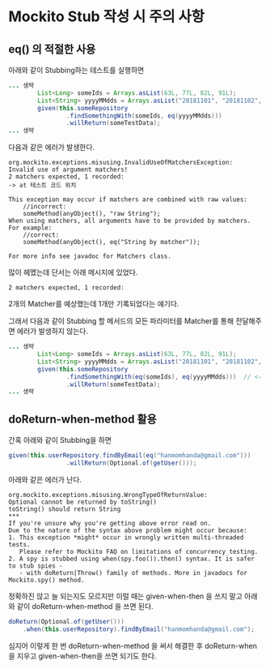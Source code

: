 # Mockito Stub 작성 시 주의 사항

## eq() 의 적절한 사용 

아래와 같이 Stubbing하는 테스트를 실행하면 

```java
... 생략
        List<Long> someIds = Arrays.asList(63L, 77L, 82L, 91L);
        List<String> yyyyMMdds = Arrays.asList("20181101", "20181102", "20181103");
        given(this.someRepository
                .findSomethingWith(someIds, eq(yyyyMMdds)))
                .willReturn(someTestData);
... 생략
```

다음과 같은 에러가 발생한다.

```
org.mockito.exceptions.misusing.InvalidUseOfMatchersException: 
Invalid use of argument matchers!
2 matchers expected, 1 recorded:
-> at 테스트 코드 위치

This exception may occur if matchers are combined with raw values:
    //incorrect:
    someMethod(anyObject(), "raw String");
When using matchers, all arguments have to be provided by matchers.
For example:
    //correct:
    someMethod(anyObject(), eq("String by matcher"));

For more info see javadoc for Matchers class.
```

많이 헤멨는데 단서는 아래 메시지에 있었다.

```
2 matchers expected, 1 recorded:
```

2개의 Matcher를 예상했는데 1개만 기록되었다는 얘기다.

그래서 다음과 같이 Stubbing 할 메서드의 모든 파라미터를 Matcher를 통해 전달해주면 에러가 발생하지 않는다.

```java
... 생략
        List<Long> someIds = Arrays.asList(63L, 77L, 82L, 91L);
        List<String> yyyyMMdds = Arrays.asList("20181101", "20181102", "20181103");
        given(this.someRepository
                .findSomethingWith(eq(someIds), eq(yyyyMMdds)))  // <- someIds를 eq(someIds)로 변경
                .willReturn(someTestData);
... 생략
```

## doReturn-when-method 활용

간혹 아래와 같이 Stubbing을 하면

```java
given(this.userRepository.findByEmail(eq("hanmomhanda@gmail.com")))
                .willReturn(Optional.of(getUser()));
```

아래와 같은 에러가 난다.

```
org.mockito.exceptions.misusing.WrongTypeOfReturnValue: 
Optional cannot be returned by toString()
toString() should return String
***
If you're unsure why you're getting above error read on.
Due to the nature of the syntax above problem might occur because:
1. This exception *might* occur in wrongly written multi-threaded tests.
   Please refer to Mockito FAQ on limitations of concurrency testing.
2. A spy is stubbed using when(spy.foo()).then() syntax. It is safer to stub spies - 
   - with doReturn|Throw() family of methods. More in javadocs for Mockito.spy() method.
```

정확하진 않고 늘 되는지도 모르지만 이럴 때는 given-when-then 을 쓰지 말고 아래와 같이 doReturn-when-method 을 쓰면 된다.

```java
doReturn(Optional.of(getUser()))
    .when(this.userRepository).findByEmail("hanmomhanda@gmail.com");
```

심지어 이렇게 한 번 doReturn-when-method 을 써서 해결한 후 doReturn-when을 지우고 given-when-then을 쓰면 되기도 한다.
